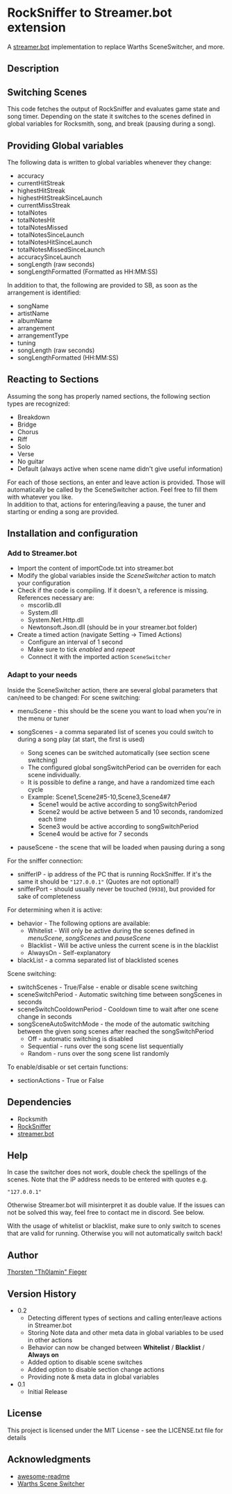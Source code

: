 # RockSniffer to Streamer.bot extension

A [streamer.bot](https://streamer.bot) implementation to replace Warths SceneSwitcher, and more.

## Description

## Switching Scenes
This code fetches the output of RockSniffer and evaluates game state and song timer. Depending on the state it switches to the scenes defined in global variables for Rocksmith, song, and break (pausing during a song).  

## Providing Global variables

The following data is written to global variables whenever they change:
* accuracy
* currentHitStreak
* highestHitStreak
* highestHitStreakSinceLaunch
* currentMissStreak
* totalNotes
* totalNotesHit
* totalNotesMissed
* totalNotesSinceLaunch
* totalNotesHitSinceLaunch
* totalNotesMissedSinceLaunch
* accuracySinceLaunch
* songLength (raw seconds)
* songLengthFormatted (Formatted as HH:MM:SS)

In addition to that, the following are provided to SB, as soon as the arrangement is identified:
* songName 
* artistName 
* albumName 
* arrangement 
* arrangementType
* tuning
* songLength (raw seconds)
* songLengthFormatted (HH:MM:SS)

## Reacting to Sections
Assuming the song has properly named sections, the following section types are recognized:

* Breakdown
* Bridge
* Chorus
* Riff
* Solo
* Verse
* No guitar
* Default (always active when scene name didn't give useful information)

For each of those sections, an enter and leave action is provided. Those will automatically be called by the SceneSwitcher action. Feel free to fill them with whatever you like.  
In addition to that, actions for entering/leaving a pause, the tuner and starting or ending a song are provided. 

## Installation and configuration

### Add to Streamer.bot
* Import the content of importCode.txt into streamer.bot
* Modify the global variables inside the *SceneSwitcher* action to match your configuration
* Check if the code is compiling. If it doesn't, a reference is missing. References necessary are:
    * mscorlib.dll
    * System.dll
    * System.Net.Http.dll
    * Newtonsoft.Json.dll (should be in your streamer.bot folder)
* Create a timed action (navigate Setting -> Timed Actions)
    * Configure an interval of 1 second
    * Make sure to tick *enabled* and *repeat*
    * Connect it with the imported action `SceneSwitcher`

### Adapt to your needs

Inside the SceneSwitcher action, there are several global parameters that can/need to be changed:
For scene switching:
* menuScene - this should be the scene you want to load when you're in the menu or tuner
* songScenes - a comma separated list of scenes you could switch to during a song play (at start, the first is used)  
    * Song scenes can be switched automatically (see section scene switching)
    * The configured global songSwitchPeriod can be overriden for each scene individually.
    * It is possible to define a range, and have a randomized time each cycle  
    * Example: Scene1,Scene2#5-10,Scene3,Scene4#7
        * Scene1 would be active according to songSwitchPeriod
        * Scene2 would be active between 5 and 10 seconds, randomized each time
        * Scene3 would be active according to songSwitchPeriod
        * Scene4 would be active for 7 seconds

* pauseScene - the scene that will be loaded when pausing during a song

For the sniffer connection:
* snifferIP - ip address of the PC that is running RockSniffer. If it's the same it should be `"127.0.0.1"` (Quotes are not optional!)
* snifferPort - should usually never be touched (`9938`), but provided for sake of completeness

For determining when it is active:
* behavior - The following options are available:
  * Whitelist - Will only be active during the scenes defined in *menuScene*, *songScenes* and *pauseScene*
  * Blacklist - Will be active unless the current scene is in the blacklist
  * AlwaysOn - Self-explanatory
* blackList - a comma separated list of blacklisted scenes

Scene switching:
* switchScenes - True/False - enable or disable scene switching
* sceneSwitchPeriod - Automatic switching time between songScenes in seconds
* sceneSwitchCooldownPeriod - Cooldown time to wait after one scene change in seconds
* songSceneAutoSwitchMode - the mode of the automatic switching between the given song scenes after reached the songSwitchPeriod 
  * Off - automatic switching is disabled
  * Sequential - runs over the song scene list sequentially
  * Random - runs over the song scene list randomly

To enable/disable or set certain functions:
* sectionActions - True or False
 

## Dependencies

* Rocksmith
* [RockSniffer](https://github.com/kokolihapihvi/RockSniffer/releases)
* [streamer.bot](https://streamer.bot)

## Help

In case the switcher does not work, double check the spellings of the scenes.
Note that the IP address needs to be entered with quotes e.g.
```
"127.0.0.1"
```
Otherwise Streamer.bot will misinterpret it as double value. If the issues can not be solved this way, feel free to contact me in discord. See below.

With the usage of whitelist or blacklist, make sure to only switch to scenes that are valid for running. Otherwise you will not automatically switch back!

## Author

[Thorsten "Th0lamin" Fieger](https://discord.com/invite/m2fCKXn) 


## Version History
* 0.2
   * Detecting different types of sections and calling enter/leave actions in Streamer.bot 
   * Storing Note data and other meta data in global variables to be used in other actions
   * Behavior can now be changed between **Whitelist** / **Blacklist** / **Always on**
   * Added option to disable scene switches
   * Added option to disable section change actions
   * Providing note & meta data in global variables
* 0.1
    * Initial Release

## License

This project is licensed under the MIT License - see the LICENSE.txt file for details

## Acknowledgments

* [awesome-readme](https://github.com/matiassingers/awesome-readme)
* [Warths Scene Switcher](https://github.com/Warths/Rocksmith-Scene-Switcher)
